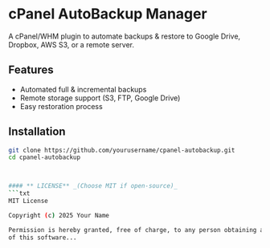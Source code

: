 # cPanel AutoBackup Manager
A cPanel/WHM plugin to automate backups & restore to Google Drive, Dropbox, AWS S3, or a remote server.

## Features
- Automated full & incremental backups
- Remote storage support (S3, FTP, Google Drive)
- Easy restoration process

## Installation
```bash
git clone https://github.com/yourusername/cpanel-autobackup.git
cd cpanel-autobackup



#### ** LICENSE** _(Choose MIT if open-source)_  
```txt
MIT License

Copyright (c) 2025 Your Name

Permission is hereby granted, free of charge, to any person obtaining a copy
of this software...
